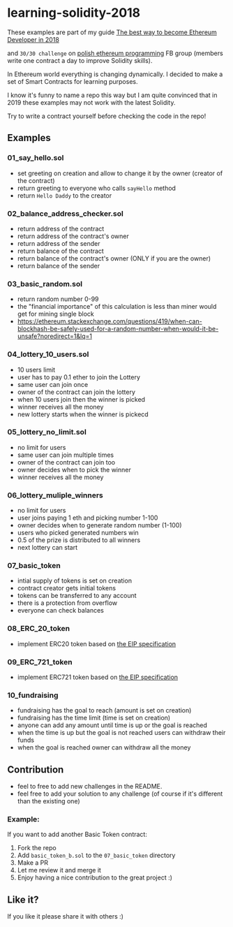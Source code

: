 # learning-solidity-2018

These examples are part of my guide [The best way to become Ethereum Developer in 2018](https://medium.com/@pbrudny/the-best-way-to-become-ethereum-solidity-developer-in-2018-5606e54646e6)

and `30/30 challenge` on [polish ethereum programming](https://www.facebook.com/groups/531936723867447/?ref=bookmarks) FB group (members write one contract a day to improve Solidity skills).

In Ethereum world everything is changing dynamically.
I decided to make a set of Smart Contracts for learning purposes.

I know it's funny to name a repo this way but I am quite convinced that in 2019 these examples may not work with the latest Solidity.

Try to write a contract yourself before checking the code in the repo!

## Examples

### 01_say_hello.sol
* set greeting on creation and allow to change it by the owner (creator of the contract)
* return greeting to everyone who calls `sayHello` method
* return `Hello Daddy` to the creator

### 02_balance_address_checker.sol
* return address of the contract
* return address of the contract's owner
* return address of the sender
* return balance of the contract
* return balance of the contract's owner (ONLY if you are the owner)
* return balance of the sender

### 03_basic_random.sol
* return random number 0-99
* the "financial importance" of this calculation is less than miner would get for mining single block
* https://ethereum.stackexchange.com/questions/419/when-can-blockhash-be-safely-used-for-a-random-number-when-would-it-be-unsafe?noredirect=1&lq=1

### 04_lottery_10_users.sol
* 10 users limit
* user has to pay 0.1 ether to join the Lottery
* same user can join once
* owner of the contract can join the lottery
* when 10 users join then the winner is picked
* winner receives all the money
* new lottery starts when the winner is pickecd

### 05_lottery_no_limit.sol
* no limit for users   
* same user can join multiple times
* owner of the contract can join too
* owner decides when to pick the winner
* winner receives all the money

### 06_lottery_muliple_winners
* no limit for users
* user joins paying 1 eth and picking number 1-100
* owner decides when to generate random number (1-100) 
* users who picked generated numbers win
* 0.5 of the prize is distributed to all winners
* next lottery can start 

### 07_basic_token
* intial supply of tokens is set on creation
* contract creator gets initial tokens
* tokens can be transferred to any account
* there is a protection from overflow
* everyone can check balances

### 08_ERC_20_token
* implement ERC20 token based on [the EIP specification]( https://github.com/ethereum/EIPs/blob/master/EIPS/eip-20.md)

### 09_ERC_721_token
* implement ERC721 token based on [the EIP specification]( https://github.com/ethereum/EIPs/blob/master/EIPS/eip-721.md)

### 10_fundraising
* fundraising has the goal to reach (amount is set on creation)
* fundraising has the time limit (time is set on creation)
* anyone can add any amount until time is up or the goal is reached
* when the time is up but the goal is not reached users can withdraw their funds
* when the goal is reached owner can withdraw all the money

## Contribution
* feel to free to add new challenges in the README.
* feel free to add your solution to any challenge (of course if it's different than the existing one)

### Example: 
If you want to add another Basic Token contract:
1. Fork the repo
2. Add `basic_token_b.sol` to the `07_basic_token` directory
3. Make a PR
4. Let me review it and merge it
5. Enjoy having a nice contribution to the great project :)

## Like it?
If you like it please share it with others :)


